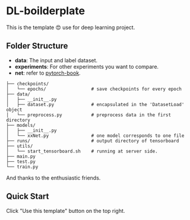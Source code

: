 # DL-boilderplate

This is the template :heart_eyes: use for deep learning project.

## Folder Structure
- **data**: The input and label dataset.
- **experiments**: For other experiments you want to compare.
- **net**: refer to [pytorch-book](https://github.com/chenyuntc/pytorch-book/blob/master/chapter06-best_practice/PyTorch%E5%AE%9E%E6%88%98%E6%8C%87%E5%8D%97.md).
```angular2html
├── checkpoints/
│   └── epochs/                 # save checkpoints for every epoch
├── data/
│   ├── __init__.py
│   ├── dataset.py              # encapsulated in the 'DatasetLoad' object
│   └── preprocess.py           # preprocess data in the first directory
├── models/
│   ├── __init__.py
│   └── xxNet.py                # one model corresponds to one file
├── runs/                       # output directory of tensorboard
├── utils/
│   └── start_tensorboard.sh    # running at server side.
├── main.py
├── test.py
└── train.py
```
And thanks to the enthusiastic friends.

## Quick Start

Click "Use this template" button on the top right.